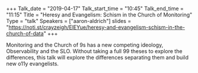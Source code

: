 +++
Talk_date = "2019-04-17"
Talk_start_time = "10:45"
Talk_end_time = "11:15"
Title = "Heresy and Evangelism: Schism in the Church of Monitoring"
Type = "talk"
Speakers = ["aaron-aldrich"]
slides = "https://noti.st/crayzeigh/ElEYue/heresy-and-evangelism-schism-in-the-church-of-data"
+++

Monitoring and the Church of 9s has a new competing ideology, Observability and the SLO. Without taking a full 99 theses to explore the differences, this talk will explore the differences separating them and build new o11y evangelists.
